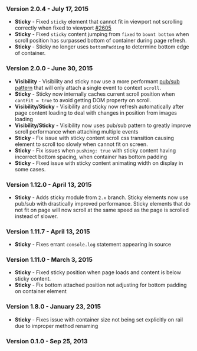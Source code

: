 ### Version 2.0.4 - July 17, 2015

- **Sticky** - Fixed `sticky` element that cannot fit in viewport not scrolling correctly when fixed to viewport [#2605](https://github.com/Semantic-Org/Semantic-UI/issues/2605)
- **Sticky** - Fixed `sticky` content jumping from `fixed` to `bount bottom` when scroll position has surpassed bottom of container during page refresh.
- **Sticky** - Sticky no longer uses `bottomPadding` to determine bottom edge of container.

### Version 2.0.0 - June 30, 2015

- **Visibility** - Visibility and sticky now use a more performant [pub/sub pattern](http://davidwalsh.name/pubsub-javascript) that will only attach a single event to context `scroll`.
- **Sticky** - Sticky now internally caches current scroll position when `cantFit = true` to avoid getting DOM property  on scroll.
- **Visibility/Sticky** - Visibility and sticky now refresh automatically after page content loading to deal with changes in position from images loading
- **Visibility/Sticky** - Visibility now uses pub/sub pattern to greatly improve scroll performance when attaching multiple events
- **Sticky** - Fix issue with sticky content scroll css transition causing element to scroll too slowly when cannot fit on screen.
- **Sticky** - Fix issues when `pushing: true` with sticky content having incorrect bottom spacing, when container has bottom padding
- **Sticky** - Fixed issue with sticky content animating width on display in some cases.

### Version 1.12.0 - April 13, 2015

- **Sticky** - Adds sticky module from `2.x` branch. Sticky elements now use pub/sub with drastically improved performance. Sticky elements that do not fit on page will now scroll at the same speed as the page is scrolled instead of slower.

### Version 1.11.7 - April 13, 2015

- **Sticky** - Fixes errant `console.log` statement appearing in source

### Version 1.11.0 - March 3, 2015

- **Sticky** - Fixed sticky position when page loads and content is below sticky content.
- **Sticky** - Fix bottom attached position not adjusting for bottom padding on container element

### Version 1.8.0 - January 23, 2015

- **Sticky** - Fixes issue with container size not being set explicitly on rail due to improper method renaming

### Version 0.1.0 - Sep 25, 2013